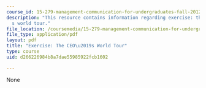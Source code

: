 ```yaml
---
course_id: 15-279-management-communication-for-undergraduates-fall-2012
description: "This resource contains information regarding exercise: the CEO\u2019\
  s world tour."
file_location: /coursemedia/15-279-management-communication-for-undergraduates-fall-2012/d266226984b8a7dae55985922fcb1602_MIT15_279F12_ceoWorldTr.pdf
file_type: application/pdf
layout: pdf
title: "Exercise: The CEO\u2019s World Tour"
type: course
uid: d266226984b8a7dae55985922fcb1602

---
```

None
